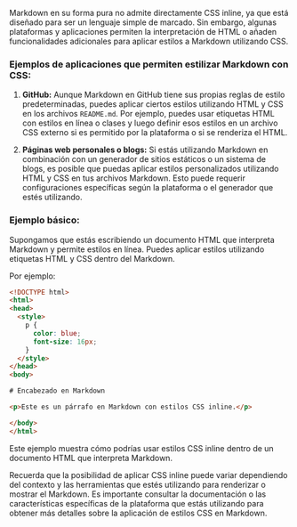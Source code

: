 Markdown en su forma pura no admite directamente CSS inline, ya que está diseñado para ser un lenguaje simple de marcado. Sin embargo, algunas plataformas y aplicaciones permiten la interpretación de HTML o añaden funcionalidades adicionales para aplicar estilos a Markdown utilizando CSS.

### Ejemplos de aplicaciones que permiten estilizar Markdown con CSS:

1. **GitHub:** Aunque Markdown en GitHub tiene sus propias reglas de estilo predeterminadas, puedes aplicar ciertos estilos utilizando HTML y CSS en los archivos `README.md`. Por ejemplo, puedes usar etiquetas HTML con estilos en línea o clases y luego definir esos estilos en un archivo CSS externo si es permitido por la plataforma o si se renderiza el HTML.

2. **Páginas web personales o blogs:** Si estás utilizando Markdown en combinación con un generador de sitios estáticos o un sistema de blogs, es posible que puedas aplicar estilos personalizados utilizando HTML y CSS en tus archivos Markdown. Esto puede requerir configuraciones específicas según la plataforma o el generador que estés utilizando.

### Ejemplo básico:

Supongamos que estás escribiendo un documento HTML que interpreta Markdown y permite estilos en línea. Puedes aplicar estilos utilizando etiquetas HTML y CSS dentro del Markdown.

Por ejemplo:

```html
<!DOCTYPE html>
<html>
<head>
  <style>
    p {
      color: blue;
      font-size: 16px;
    }
  </style>
</head>
<body>

# Encabezado en Markdown

<p>Este es un párrafo en Markdown con estilos CSS inline.</p>

</body>
</html>
```

Este ejemplo muestra cómo podrías usar estilos CSS inline dentro de un documento HTML que interpreta Markdown.

Recuerda que la posibilidad de aplicar CSS inline puede variar dependiendo del contexto y las herramientas que estés utilizando para renderizar o mostrar el Markdown. Es importante consultar la documentación o las características específicas de la plataforma que estás utilizando para obtener más detalles sobre la aplicación de estilos CSS en Markdown.